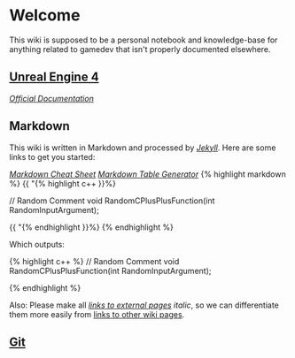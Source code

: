 # Welcome
This wiki is supposed to be a personal notebook and knowledge-base for anything related to gamedev that isn't properly documented elsewhere.

## [Unreal Engine 4](unreal/unreal.md)
[_Official Documentation_](https://docs.unrealengine.com/latest/INT/)

## Markdown

This wiki is written in Markdown and processed by [_Jekyll_](https://jekyllrb.com/).
Here are some links to get you started:

[_Markdown Cheat Sheet_](https://github.com/adam-p/markdown-here/wiki/Markdown-Cheatsheet)
[_Markdown Table Generator_](http://www.tablesgenerator.com/markdown_tables)
{% highlight markdown %}
{{ "{% highlight c++ }}%}

// Random Comment
void RandomCPlusPlusFunction(int RandomInputArgument);

{{ "{% endhighlight }}%}
{% endhighlight %}

Which outputs:

{% highlight c++ %}
// Random Comment
void RandomCPlusPlusFunction(int RandomInputArgument);

{% endhighlight %}

Also: Please make all [_links to external pages_](google.com) _italic_, so we can differentiate them more easily from [links to other wiki pages](git.md).

## [Git](git.md)
